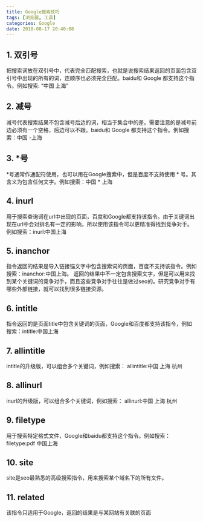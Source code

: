 ```yaml
---
title: Google搜索技巧
tags: [浏览器, 工具]
categories: Google
date: 2018-08-17 20:40:08
---
```


## 1. 双引号

把搜索词放在双引号中，代表完全匹配搜索，也就是说搜索结果返回的页面包含双引号中出现的所有的词，连顺序也必须完全匹配。baidu和 Google 都支持这个指令。例如搜索: “中国 上海”

## 2. 减号

减号代表搜索结果不包含减号后边的词，相当于集合中的差。需要注意的是减号前边必须有一个空格，后边可以不跟。baidu和 Google 都支持这个指令。例如搜索：中国 -上海

## 3. *号

*号通常作通配符使用，也可以用在Google搜索中，但是百度不支持使用 * 号。其含义为包含任何文字。例如搜索：中国 * 上海

## 4. inurl

用于搜索查询词在url中出现的页面，百度和Google都支持该指令。由于关键词出现在url中会对排名有一定的影响，所以使用该指令可以更精准得找到竞争对手。例如搜索：inurl:中国上海

## 5. inanchor

指令返回的结果是导入链接锚文字中包含搜索词的页面，百度不支持该指令。例如搜索：inanchor:中国上海。
返回的结果中不一定包含搜索文字，但是可以用来找到某个关键词的竞争对手，而且这些竞争对手往往是做过seo的。研究竞争对手有哪些外部链接，就可以找到很多链接资源。

## 6. intitle

指令返回的是页面title中包含关键词的页面，Google和百度都支持该指令，例如搜索：intitle:中国上海

## 7. allintitle

intitle的升级版，可以组合多个关键词，例如搜索： allintitle:中国 上海 杭州

## 8. allinurl

inurl的升级版，可以组合多个关键词，例如搜索： allinurl:中国 上海 杭州

## 9. filetype

用于搜索特定格式文件，Google和baidu都支持这个指令。例如搜索：filetype:pdf 中国上海

## 10. site

site是seo最熟悉的高级搜索指令，用来搜索某个域名下的所有文件。

## 11. related

该指令只适用于Google，返回的结果是与某网站有关联的页面

<!-- more -->
